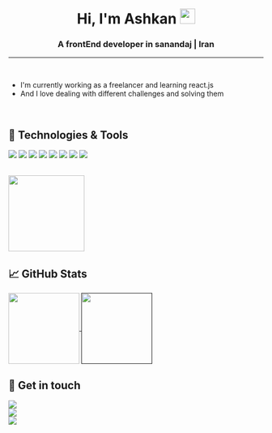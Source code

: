 <h1 align="center">
  Hi, I'm Ashkan 
  <img src="https://raw.githubusercontent.com/iampavangandhi/iampavangandhi/master/gifs/Hi.gif" width="30px">
</h1> 
<h3 align="center">A frontEnd developer in sanandaj | Iran</h3>
<hr>
<br>

- I'm currently working as a freelancer and learning react.js
- And I love dealing with different challenges and solving them

<br>

## 🔧 Technologies & Tools

![](https://img.shields.io/badge/Editor-VSCode-informational?style=for-the-badge&logo=visualstudiocode&logoColor=white&color=0074D0)
![](https://img.shields.io/badge/Code-HTML5-informational?style=for-the-badge&logo=html5&logoColor=white&color=E86228)
![](https://img.shields.io/badge/Code-CSS3-informational?style=for-the-badge&logo=css3&logoColor=white&color=2862E9)
![](https://img.shields.io/badge/Code-Bootstrap-informational?style=for-the-badge&logo=bootstrap&logoColor=white&color=533B78)
![](https://img.shields.io/badge/Code-tailwind-informational?style=for-the-badge&logo=tailwindcss&logoColor=white&color=38BDF8)
![](https://img.shields.io/badge/Code-JavaScript-informational?style=for-the-badge&logo=javascript&logoColor=white&color=E8D44D)
![](https://img.shields.io/badge/Code-React-informational?style=for-the-badge&logo=react&logoColor=white&color=5ED4F3)
![](https://img.shields.io/badge/Code-redux-informational?style=for-the-badge&logo=redux&logoColor=white&color=7248B6)

<br>

<img src="https://media.giphy.com/media/QTfX9Ejfra3ZmNxh6B/giphy.gif" width="150">

## &#x1f4c8; GitHub Stats

<a href="https://github.com/AshkanAhmady">
  <img align="center" height="140" src="https://github-readme-stats.vercel.app/api?username=AshkanAhmady&hide=prs,issues&show_icons=true&theme=dark" />
</a>
<a href="">
   <img align="center" height="140" src="https://github-readme-stats.vercel.app/api/top-langs/?username=AshkanAhmady&layout=compact&theme=dark" />
</a>

## :link: Get in touch

<a href="https://www.instagram.com/ashkanahmady_">
   <img align="center" src="https://img.shields.io/badge/Follow me on Instagram-informational?style=social&logo=instagram&logoColor=red" />
 </a><br>
 <a href="https://www.linkedin.com/in/ashkan-ahmadi96/">
   <img align="center" src="https://img.shields.io/badge/Follow me on Linkedin-informational?style=social&logo=linkedin&logoColor=blue" />
 </a><br>
 <a href="mailto: ashkan16ma96@gmail.com">
   <img align="center" src="https://img.shields.io/badge/Email me-informational?style=social&logo=gmail&logoColor=yellow" />
 </a>
